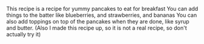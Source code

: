 This recipe is a recipe for yummy pancakes to eat for breakfast
You can add things to the batter like blueberries, and strawberries, and bananas
You can also add toppings on top of the pancakes when they are done, like syrup and butter.
(Also I made this recipe up, so it is not a real recipe, so don't actually try it)